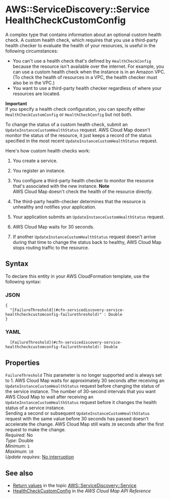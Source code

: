 # AWS::ServiceDiscovery::Service HealthCheckCustomConfig<a name="aws-properties-servicediscovery-service-healthcheckcustomconfig"></a>

A complex type that contains information about an optional custom health check\. A custom health check, which requires that you use a third\-party health checker to evaluate the health of your resources, is useful in the following circumstances:
+ You can't use a health check that's defined by `HealthCheckConfig` because the resource isn't available over the internet\. For example, you can use a custom health check when the instance is in an Amazon VPC\. \(To check the health of resources in a VPC, the health checker must also be in the VPC\.\)
+ You want to use a third\-party health checker regardless of where your resources are located\.

**Important**  
If you specify a health check configuration, you can specify either `HealthCheckCustomConfig` or `HealthCheckConfig` but not both\.

To change the status of a custom health check, submit an `UpdateInstanceCustomHealthStatus` request\. AWS Cloud Map doesn't monitor the status of the resource, it just keeps a record of the status specified in the most recent `UpdateInstanceCustomHealthStatus` request\.

Here's how custom health checks work:

1. You create a service\.

1. You register an instance\.

1. You configure a third\-party health checker to monitor the resource that's associated with the new instance\. 
**Note**  
 AWS Cloud Map doesn't check the health of the resource directly\. 

1. The third\-party health\-checker determines that the resource is unhealthy and notifies your application\.

1. Your application submits an `UpdateInstanceCustomHealthStatus` request\.

1.  AWS Cloud Map waits for 30 seconds\.

1. If another `UpdateInstanceCustomHealthStatus` request doesn't arrive during that time to change the status back to healthy, AWS Cloud Map stops routing traffic to the resource\.

## Syntax<a name="aws-properties-servicediscovery-service-healthcheckcustomconfig-syntax"></a>

To declare this entity in your AWS CloudFormation template, use the following syntax:

### JSON<a name="aws-properties-servicediscovery-service-healthcheckcustomconfig-syntax.json"></a>

```
{
  "[FailureThreshold](#cfn-servicediscovery-service-healthcheckcustomconfig-failurethreshold)" : Double
}
```

### YAML<a name="aws-properties-servicediscovery-service-healthcheckcustomconfig-syntax.yaml"></a>

```
  [FailureThreshold](#cfn-servicediscovery-service-healthcheckcustomconfig-failurethreshold): Double
```

## Properties<a name="aws-properties-servicediscovery-service-healthcheckcustomconfig-properties"></a>

`FailureThreshold`  <a name="cfn-servicediscovery-service-healthcheckcustomconfig-failurethreshold"></a>
This parameter is no longer supported and is always set to 1\. AWS Cloud Map waits for approximately 30 seconds after receiving an `UpdateInstanceCustomHealthStatus` request before changing the status of the service instance\.
The number of 30\-second intervals that you want AWS Cloud Map to wait after receiving an `UpdateInstanceCustomHealthStatus` request before it changes the health status of a service instance\.  
Sending a second or subsequent `UpdateInstanceCustomHealthStatus` request with the same value before 30 seconds has passed doesn't accelerate the change\. AWS Cloud Map still waits `30` seconds after the first request to make the change\.  
*Required*: No  
*Type*: Double  
*Minimum*: `1`  
*Maximum*: `10`  
*Update requires*: [No interruption](https://docs.aws.amazon.com/AWSCloudFormation/latest/UserGuide/using-cfn-updating-stacks-update-behaviors.html#update-no-interrupt)

## See also<a name="aws-properties-servicediscovery-service-healthcheckcustomconfig--seealso"></a>
+  [Return values](https://docs.aws.amazon.com/AWSCloudFormation/latest/UserGuide/aws-resource-servicediscovery-service.html#aws-resource-servicediscovery-service-return-values) in the topic [AWS::ServiceDiscovery::Service](https://docs.aws.amazon.com/AWSCloudFormation/latest/UserGuide/aws-resource-servicediscovery-service.html) 
+  [HealthCheckCustomConfig](https://docs.aws.amazon.com/cloud-map/latest/api/API_HealthCheckCustomConfig.html) in the *AWS Cloud Map API Reference* 

